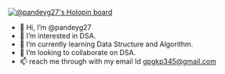 
[![@pandeyg27's Holopin board](https://holopin.me/pandeyg27)](https://holopin.io/@pandeyg27)

- 👋 Hi, I’m @pandeyg27
- 👀 I’m interested in DSA.
- 🌱 I’m currently learning Data Structure and Algorithm.
- 💞️ I’m looking to collaborate on DSA.
- 📫 reach me through with my email Id gpgkp345@gmail.com

<!---
pandeyg27/pandeyg27 is a ✨ special ✨ repository because its `README.md` (this file) appears on your GitHub profile.
You can click the Preview link to take a look at your changes.
--->
